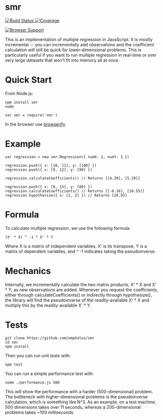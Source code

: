 smr
===

[![Build Status](https://secure.travis-ci.org/omphalos/smr.png)
](http://travis-ci.org/omphalos/smr)
[![Coverage](https://coveralls.io/repos/omphalos/smr/badge.svg)
](https://coveralls.io/github/omphalos/smr)

[![Browser Support](https://saucelabs.com/browser-matrix/omphalos_smr.svg)
](https://saucelabs.com/u/omphalos_smr)

This is an implementation of multiple regression in JavaScript.
It is mostly incremental --
you can incrementally add observations
and the coefficient calculation will still be quick
for lower-dimensional problems.
This is particularly useful if you want to run multiple regression in real-time
or over very large datasets that won't fit into memory all at once.

# Quick Start

From Node.js:

    npm install smr
    node

    var smr = require('smr')

In the browser use [browserify](https://github.com/substack/node-browserify).

# Example

    var regression = new smr.Regression({ numX: 2, numY: 1 })

    regression.push({ x: [10, 11], y: [100] })
    regression.push({ x: [9, 12], y: [99] })

    regression.calculateCoefficients() // Returns [[4.29], [5.29]]

    regression.push({ x: [8, 15], y: [80] })
    regression.calculateCoefficients() // Returns [[-0.16], [10.55]]
    regression.hypothesize({ x: [1, 2] }) // Returns [20.93]

# Formula

To calculate multiple regression, we use the following formula:

    (X' * X) ^ -1 * X' * Y

Where X is a matrix of independent variables,
X' is its transpose,
Y is a matrix of dependent variables,
and ^ -1 indicates taking the pseudoinverse.

# Mechanics

Internally,
we incrementally calculate the two matrix products,
X' * X and X' * Y, as new observations are added.
Whenever you request the coefficients, either through calculateCoefficients()
or indirectly through hypothesize(),
the library will find the pseudoinverse of the readily-available X' * X
and multiply this by the readily-available X' * Y.

# Tests

    git clone https://github.com/omphalos/smr
    cd smr
    npm install

Then you can run unit tests with:

    npm test

You can run a simple performance test with:

    node ./performance.js 500

This will show the performance with a harder (500-dimensional) problem.
The bottleneck with higher-dimensional problems
is the pseudoinverse calculation, which is something like N^3.
As an example, on a test machine, 500 dimensions takes over 11 seconds,
whereas a 200-dimensional problems takes ~100 milliseconds.
